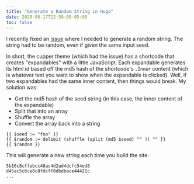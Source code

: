```yaml
---
title: "Generate a Random String in Hugo"
date: 2020-06-17T22:58:08-05:00
toc: false
---
```


I recently fixed an [issue](https://github.com/zwbetz-gh/cupper-hugo-theme/issues/36) where I needed to generate a random string. The string had to be random, even if given the same input seed. 

In short, the cupper theme (which had the issue) has a shortcode that creates "expandables" with a little JavaScript. Each expandable generates its html id based off the md5 hash of the shortcode's `.Inner` content (which is whatever text you want to show when the expandable is clicked). Well, if two expandables had the same inner content, then things would break. My solution was:

- Get the md5 hash of the seed string (in this case, the inner content of the expandable)
- Split that into an array
- Shuffle the array
- Convert the array back into a string

```
{{ $seed := "foo" }}
{{ $random := delimit (shuffle (split (md5 $seed) "" )) "" }}
{{ $random }}
```

This will generate a new string each time you build the site:

```
5b16c8cffebcc48ac4d2ad4dcfc54ed8
d45ac5c6ce8c8fdcff8dbdbace44421c
...
```
